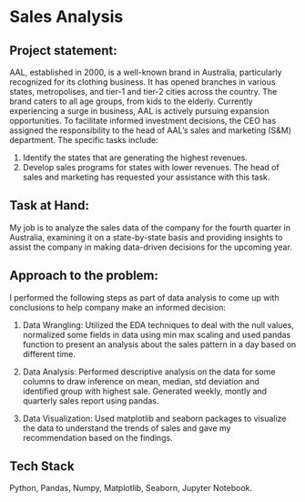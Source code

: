 
# Sales Analysis

## Project statement:

AAL, established in 2000, is a well-known brand in Australia, particularly 
recognized for its clothing business. It has opened branches in various states, 
metropolises, and tier-1 and tier-2 cities across the country.
The brand caters to all age groups, from kids to the elderly.
Currently experiencing a surge in business, AAL is actively pursuing expansion 
opportunities. To facilitate informed investment decisions, the CEO has assigned 
the responsibility to the head of AAL’s sales and marketing (S&M) department. 
The specific tasks include:
1) Identify the states that are generating the highest revenues.
2) Develop sales programs for states with lower revenues. The head of sales 
and marketing has requested your assistance with this task.

## Task at Hand:
My job is to analyze the sales data of the company for the fourth quarter in Australia, 
examining it on a state-by-state basis and providing insights to assist the company in 
making data-driven decisions for the upcoming year.

## Approach to the problem:
I performed the following steps as part of data analysis to come up with conclusions to help company make an informed decision:

1) Data Wrangling: Utilized the EDA techniques to deal with the null values, normalized some fields in data using min max scaling and used pandas function to present an analysis about the sales pattern in a day based on different time.

2) Data Analysis: Performed descriptive analysis on the data for some columns to draw inference on mean, median, std deviation and identified group with highest sale. Generated weekly, montly and quarterly sales report using pandas.

3) Data Visualization: Used matplotlib and seaborn packages to visualize the data to understand the trends of sales and gave my recommendation based on the findings.


## Tech Stack

Python, Pandas, Numpy, Matplotlib, Seaborn, Jupyter Notebook.

